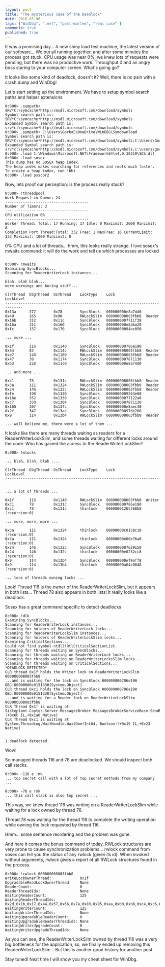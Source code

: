```yaml
---
layout: post
title: "The mysterious case of the Deadlock"
date: 2016-05-06
tags: ["WinDbg", ".net", "post-mortem", "real case" ]
comments: true
published: true
---
```

It was a promising day... A new shiny load test machine, the latest version of our software... We put all running together, and after some minutes the process got stuck. CPU usage was near 0%, we knew lots of requests were pending, but there was no productive work. Throughput 0 and an angry boss staring to your computer screen. What's going go?

<!-- More -->

It looks like some kind of deadlock, doesn't it? Well, there is no pain with a crash dump and WinDbg!

Let's start setting up the environment. We have to setup symbol search paths and helper extensions

```
0:000> .sympath+ SRV*C:\symcache*http://msdl.microsoft.com/download/symbols
Symbol search path is: SRV*C:\symcache*http://msdl.microsoft.com/download/symbols
Expanded Symbol search path is: srv*c:\symcache*http://msdl.microsoft.com/download/symbols
0:000> .sympath+ C:\Users\GorkaE\OneDrive\WinDBG\Symdownload
Symbol search path is: SRV*C:\symcache*http://msdl.microsoft.com/download/symbols;C:\Users\GorkaE\OneDrive\WinDBG\Symdownload
Expanded Symbol search path is: srv*c:\symcache*http://msdl.microsoft.com/download/symbols;c:\users\gorkae\onedrive\windbg\symdownload
0:000> .load C:\Windows\Microsoft.NET\Framework64\v4.0.30319\SOS.dll
0:000> .load sosex
This dump has no SOSEX heap index.
The heap index makes searching for references and roots much faster.
To create a heap index, run !bhi
0:000> .load psscor2
```

Now, lets proof our perception: is the process really stuck?

```
0:000> !threadpool
Work Request in Queue: 24
--------------------------------------
Number of Timers: 3
--------------------------------------
CPU utilization 0%
--------------------------------------
Worker Thread: Total: 17 Running: 17 Idle: 0 MaxLimit: 2000 MinLimit: 8
Completion Port Thread:Total: 332 Free: 1 MaxFree: 16 CurrentLimit: 333 MaxLimit: 1000 MinLimit: 8
```

0% CPU and a lot of threads... hmm, this looks really strange. I love sosex's mwaits command: it will do the work and tell us which processes are locked

```

0:000> !mwaits
Examining SyncBlocks...
Scanning for ReaderWriterLock instances...

blah, blah blah...
more warnings and boring stuff...

ClrThread  DbgThread  OsThread    LockType    Lock              LockLevel
------------------------------------------------------------------------------
0x13a      277        0x78        SyncBlock   000000000e8a74d0                
0x49       165        0x90        RWLockSlim  000000008003fbb8  Reader        
0x16b      312        0x11c       SyncBlock   0000000007711f38                
0x16a      311        0x160       SyncBlock   000000000e8aba20                
0xfc       157        0x170       SyncBlock   00000000094bc050                

... more ...

0x1f       116        0x1140      SyncBlock   000000000786e190                
0x64       83         0x114c      RWLockSlim  000000008003fbb8  Reader        
0xe7       148        0x1160      RWLockSlim  000000008003fbb8  Reader        
0x47       30         0x1174      SyncBlock   0000000007871130                
0xb3       228        0x11c0      SyncBlock   000000000e8a74d0                

... and more ...

0xc1       78         0x131c      RWLockSlim  000000008003fbb8  Reader        
0x3a       111        0x1324      RWLockSlim  000000008003fbb8  Reader        
0x24       146        0x132c      RWLockSlim  000000008003fbb8  Reader        
0xfe       198        0x1330      SyncBlock   0000000009563e08                
0x16e      352        0x1338      SyncBlock   00000000077122a0                
0xc7       330        0x1364      SyncBlock   0000000007871130                
0x165      307        0x137c      SyncBlock   000000000e8aec48                
0x2f       347        0x13ac      SyncBlock   00000000097de268                
0x9        114        0x13b4      RWLockSlim  000000008003fbb8  Reader        

... well believe me, there were a lot of them ...

```

It looks like there are many threads waiting as readers for a ReaderWriterLockSlim, and some threads waiting for different locks around the code. Who has gained the access to the ReaderWriterLockSlim?

```
0:000> !mlocks

... blah, blah, blah ....

ClrThread  DbgThread  OsThread    LockType    Lock              LockLevel
------------------------------------------------------------------------------

... a lot of threads ...

0x1f       116        0x1140      RWLockSlim  000000008003fbb8  Writer        
0xc1       78         0x131c      SyncBlock   000000000786e190                
0xc1       78         0x131c      thinlock    00000001205768b8  (recursion:0)

... more, more, more ...

0x3a       111        0x1324      thinlock    00000000c0158c10  (recursion:0)
0x3a       111        0x1324      thinlock    00000000e00e76a0  (recursion:0)
0x24       146        0x132c      SyncBlock   0000000007629150                
0x24       146        0x132c      thinlock    00000000e0232cc8  (recursion:0)
0x9        114        0x13b4      SyncBlock   000000000ef9aff8                
0x9        114        0x13b4      thinlock    00000000a04c0848  (recursion:0)

... tons of threads owning locks ...

```

Look! Thread 116 is the owner of the ReaderWriterLockSlim, but it appears in both lists...
Thread 78 also appears in both lists! It really looks like a deadlock.

Sosex has a great command specific to detect deadlocks


```
0:000> !dlk
Examining SyncBlocks...
Scanning for ReaderWriterLock instances...
Scanning for holders of ReaderWriterLock locks...
Scanning for ReaderWriterLockSlim instances...
Scanning for holders of ReaderWriterLockSlim locks...
Examining CriticalSections...
Could not find symbol ntdll!RtlCriticalSectionList.
Scanning for threads waiting on SyncBlocks...
Scanning for threads waiting on ReaderWriterLock locks...
Scanning for threads waiting on ReaderWriterLocksSlim locks...
Scanning for threads waiting on CriticalSections...
*DEADLOCK DETECTED*
CLR thread 0x1f holds the Writer lock on ReaderWriterLockSlim 000000008003fbb8
...and is waiting for the lock on SyncBlock 000000000786e190 OBJ:00000000e0151330[System.Object]
CLR thread 0xc1 holds the lock on SyncBlock 000000000786e190 OBJ:00000000e0151330[System.Object]
...and is waiting for a Reader lock on ReaderWriterLockSlim 000000008003fbb8
CLR Thread 0x1f is waiting at Sisteplant.Captor.Server.MessagesBroker.MessagesBrokerServiceBase.SendMessage(Sisteplant.Captor.Server.MessagesBroker.Messages.CaptorMessage)(+0x6b IL,+0x1a6 Native)
CLR Thread 0xc1 is waiting at System.Threading.WaitHandle.WaitOne(Int64, Boolean)(+0x19 IL,+0x23 Native)


1 deadlock detected.

```
Wow!

So managed threads 116 and 78 are deadlocked. We should inspect both call stacks.

```
0:000> ~116 e !mk
... top secret call with a lot of top secret methods from my company ...

0:000> ~78 e !mk
... this call stack is also top secret ...
``` 

This way, we knew thread 116 was writing on a ReaderWriterLockSlim while waiting for a lock owned by thread 78.

Thread 78 was waiting for the thread 116 to complete the writing operation while owning the lock requested by thread 116.

Hmm... some sentence reordering and the problem was gone.

And here it comes the bonus command of today. RWLock structures are very prone to cause synchronization problems...
rwlock command from sosex can tell you the status of any rwlock (given its id). When invoked without arguments, rwlock gives a report of all RWLock structures found in the process.


```
0:000> !rwlock 000000008003fbb8
WriteLockOwnerThread:             0x1f
UpgradableReadLockOwnerThread:    None
ReaderCount:                      0
ReaderThreadIds:                  None
WaitingReaderCount:               125
WaitingReaderThreadIds:           0x2d,0x1b,0x17,0x44,0x57,0x66,0x7a,0x80,0x95,0xaa,0xb0,0xb8,0xc4,0xc6,0xdc,0x9f,0x92,0x90,0x86,0xc0,0xb6,0xa3,0x70,0x45,0x39,0x84,0x9c,0x72,0x67,0x6a,0x65,0x60,0xdf,0xe0,0xe2,0x7e,0xa0,0xcf,0x4d,0x61,0xcd,0xc1,0xab,0x8f,0x64,0x4f,0x4a,0x48,0x1a,0x23,0x6f,0xd9,0xaf,0x62,0xd3,0xd0,0x2e,0x22,0x12,0xbe,0x52,0xae,0x8d,0x3a,0x1c,0x9,0x3d,0x5c,0x78,0x88,0xad,0xdb,0xd7,0xce,0xb4,0xa5,0x9d,0x85,0x74,0x6c,0x43,0xb,0x16,0x20,0x34,0xc,0x24,0x32,0xe7,0xe8,0xf2,0xf3,0xf4,0xf7,0xf9,0xfa,0xfd,0x40,0x7,0xf5,0x5e,0x3b,0x3e,0x49,0x5a,0xa8,0x14,0x9b,0x69,0x19,0x2c,0x13,0xd2,0x99,0x56,0x4c,0x11,0x54,0x98,0xb9,0xbb,0xc8,0x53,0xe3,0x42
WaitingWriterCount:               125
WaitingWriterThreadIds:           None
WaitingUpgradableReaderCount:     0
WaitingUpgradableReaderThreadIds: None
WaitingWriterUpgradeCount:        0
WaitingWriterUpgradeThreadIds:    None
```

As you can see, the ReaderWriterLockSlim owned by thread 116 was a very big bottleneck for the application, so, we finally ended up removing this ReaderWriterLockSlim...
But this is another good history for another post.

Stay tuned! Next time I will show you my cheat sheet for WinDbg.
